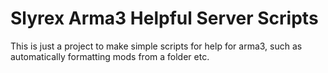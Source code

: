 # Slyrex Arma3 Helpful Server Scripts
 This is just a project to make simple scripts for help for arma3, such as automatically formatting mods from a folder etc.
